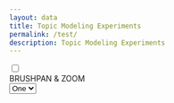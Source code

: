 ```yaml
---
layout: data
title: Topic Modeling Experiments
permalink: /test/
description: Topic Modeling Experiments
---
```

<div id="buttons">
    <label class="switch"><input type="checkbox" id="togBtn"><div class="slider round"><span class="on">BRUSH</span><span class="off">PAN & ZOOM</span></div></label>
    <select>
        <option value="20">One</option>
        <option value="2">Two</option>
    </select>
</div>
<div id="chart">
</div>

<script src="//d3js.org/d3.v4.min.js"></script>
<script src="{{ site.baseurl }}/assets/js/ScatterBarViz.js"></script>
